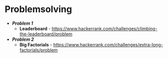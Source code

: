# Problemsolving
- ***Problem 1***
    - **Leaderboard** - https://www.hackerrank.com/challenges/climbing-the-leaderboard/problem
- ***Problem 2***
    - **Big Factorials** - https://www.hackerrank.com/challenges/extra-long-factorials/problem



